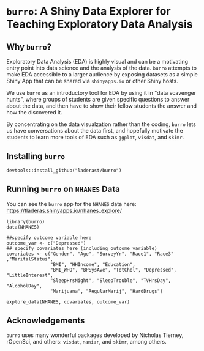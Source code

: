 # `burro`: A Shiny Data Explorer for Teaching Exploratory Data Analysis

## Why `burro`?

Exploratory Data Analysis (EDA) is highly visual and can be a motivating entry point into data science and the analysis of the data. `burro` attempts to make EDA accessible to a larger audience by exposing datasets as a simple Shiny App that can be shared via `shinyapps.io` or other Shiny hosts. 

We use `burro` as an introductory tool for EDA by using it in "data scavenger hunts", where groups of students are given specific questions to answer about the data, and then have to show their fellow students the answer and how the discovered it.

By concentrating on the data visualzation rather than the coding, `burro` lets us have conversations about the data first, and hopefully motivate the students to learn more tools of EDA such as `ggplot`, `visdat`, and `skimr`.

## Installing `burro`

```{r}
devtools::install_github("laderast/burro")
```

## Running `burro` on `NHANES` Data



You can see the `burro` app for the `NHANES` data here: https://tladeras.shinyapps.io/nhanes_explore/

```
library(burro)
data(NHANES)

##specify outcome variable here
outcome_var <- c("Depressed")
## specify covariates here (including outcome variable)
covariates <- c("Gender", "Age", "SurveyYr", "Race1", "Race3" ,"MaritalStatus",
                "BMI", "HHIncome", "Education",
                "BMI_WHO", "BPSysAve", "TotChol", "Depressed", "LittleInterest",
                "SleepHrsNight", "SleepTrouble", "TVHrsDay", "AlcoholDay",
                "Marijuana", "RegularMarij", "HardDrugs")
                
explore_data(NHANES, covariates, outcome_var)
```
## Acknowledgements

`burro` uses many wonderful packages developed by Nicholas Tierney, rOpenSci, and others: `visdat`, `naniar`, and `skimr`, among others. 
